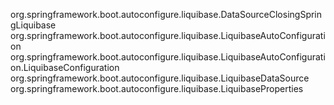 org.springframework.boot.autoconfigure.liquibase.DataSourceClosingSpringLiquibase
org.springframework.boot.autoconfigure.liquibase.LiquibaseAutoConfiguration
org.springframework.boot.autoconfigure.liquibase.LiquibaseAutoConfiguration.LiquibaseConfiguration
org.springframework.boot.autoconfigure.liquibase.LiquibaseDataSource
org.springframework.boot.autoconfigure.liquibase.LiquibaseProperties